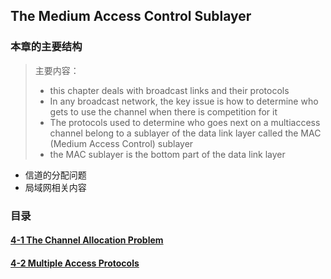 ## The Medium Access Control Sublayer

### 本章的主要结构

>主要内容：
>
>- this chapter deals with broadcast links and their protocols
>- In any broadcast network, the key issue is how to determine who gets to use the channel when there is competition for it
>- The protocols used to determine who goes next on a multiaccess channel belong to a sublayer of the data link layer called the MAC (Medium Access Control) sublayer
>- the MAC sublayer is the bottom part of the data link layer

- 信道的分配问题
- 局域网相关内容

### 目录

#### [4-1 The Channel Allocation Problem](/chap04/sec01.md)

#### [4-2 Multiple Access Protocols](/chap04/sec02.md)

